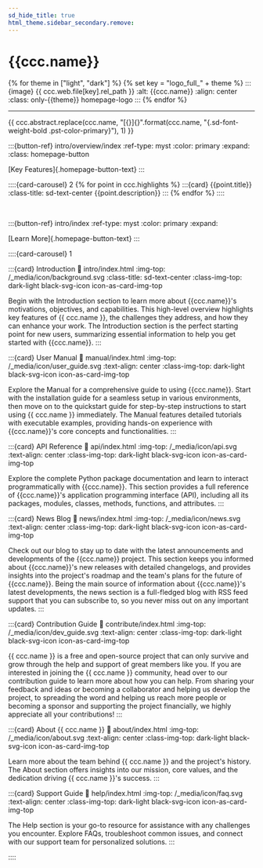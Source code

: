```yaml
---
sd_hide_title: true
html_theme.sidebar_secondary.remove:
---
```


# {{ccc.name}}

<!-- Project Logo -->
{% for theme in ["light", "dark"] %}
{% set key = "logo_full_" + theme %}
:::{image} {{ ccc.web.file[key].rel_path }}
:alt: {{ccc.name}}
:align: center
:class: only-{{theme}} homepage-logo
:::
{% endfor %}


---


<!-- Project Abstract -->
{{ ccc.abstract.replace(ccc.name, "[{}]{}".format(ccc.name, "{.sd-font-weight-bold .pst-color-primary}"), 1) }}


<!-- 'Key Features' Button -->
:::{button-ref} intro/overview/index
:ref-type: myst
:color: primary
:expand:
:class: homepage-button

[Key Features]{.homepage-button-text}
:::


<!-- Project Highlights -->
::::{card-carousel} 2
{% for point in ccc.highlights %}
:::{card} {{point.title}}
:class-title: sd-text-center
{{point.description}}
:::
{% endfor %}
::::


<br>


<!-- 'Learn More' Button -->
:::{button-ref} intro/index
:ref-type: myst
:color: primary
:expand:

[Learn More]{.homepage-button-text}
:::


<!-- Sections Overview -->
::::{card-carousel} 1

:::{card} Introduction
:link: intro/index.html
:img-top: /_media/icon/background.svg
:class-title: sd-text-center
:class-img-top: dark-light black-svg-icon icon-as-card-img-top

Begin with the Introduction section 
to learn more about {{ccc.name}}'s motivations, 
objectives, and capabilities. 
This high-level overview highlights key features of {{ ccc.name }}, 
the challenges they address, and how they can enhance your work. 
The Introduction section is the perfect starting point for new users, 
summarizing essential information to help you get started with {{ccc.name}}.
:::


:::{card} User Manual
:link: manual/index.html
:img-top: /_media/icon/user_guide.svg
:text-align: center
:class-img-top: dark-light black-svg-icon icon-as-card-img-top

Explore the Manual for a comprehensive guide to using {{ccc.name}}.
Start with the installation guide for a seamless setup in various environments,
then move on to the quickstart guide for step-by-step instructions
to start using {{ ccc.name }} immediately.
The Manual features detailed tutorials with executable examples,
providing hands-on experience with
{{ccc.name}}'s core concepts and functionalities.
:::


:::{card} API Reference
:link: api/index.html
:img-top: /_media/icon/api.svg
:text-align: center
:class-img-top: dark-light black-svg-icon icon-as-card-img-top

Explore the complete Python package documentation and learn to interact programmatically with {{ccc.name}}.
This section provides a full reference of {{ccc.name}}'s application programming interface (API),
including all its packages, modules, classes, methods, functions, and attributes.
:::


:::{card} News Blog
:link: news/index.html
:img-top: /_media/icon/news.svg
:text-align: center
:class-img-top: dark-light black-svg-icon icon-as-card-img-top

Check out our blog to stay up to date with the latest announcements
and developments of the {{ccc.name}} project.
This section keeps you informed about {{ccc.name}}'s new releases with detailed changelogs,
and provides insights into the project's roadmap
and the team's plans for the future of {{ccc.name}}.
Being the main source of information about {{ccc.name}}'s latest developments,
the news section is a full-fledged blog with RSS feed support that you can subscribe to,
so you never miss out on any important updates.
:::


:::{card} Contribution Guide
:link: contribute/index.html
:img-top: /_media/icon/dev_guide.svg
:text-align: center
:class-img-top: dark-light black-svg-icon icon-as-card-img-top

{{ ccc.name }} is a free and open-source project that can only survive
and grow through the help and support of great members like you.
If you are interested in joining the {{ ccc.name }} community,
head over to our contribution guide to learn more about how you can help.
From sharing your feedback and ideas or becoming a collaborator and helping us develop the project,
to spreading the word and helping us reach more people
or becoming a sponsor and supporting the project financially,
we highly appreciate all your contributions!
:::


:::{card} About {{ ccc.name }}
:link: about/index.html
:img-top: /_media/icon/about.svg
:text-align: center
:class-img-top: dark-light black-svg-icon icon-as-card-img-top

Learn more about the team behind {{ ccc.name }} and the project's history.
The About section offers insights into our mission, core values,
and the dedication driving {{ ccc.name }}'s success.
:::


:::{card} Support Guide
:link: help/index.html
:img-top: /_media/icon/faq.svg
:text-align: center
:class-img-top: dark-light black-svg-icon icon-as-card-img-top

The Help section is your go-to resource for assistance with any challenges you encounter.
Explore FAQs, troubleshoot common issues, and connect with our support team for personalized solutions.
:::

::::
